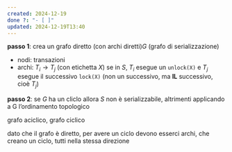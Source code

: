 ```yaml
---
created: 2024-12-19
done ?: "- [ ]"
updated: 2024-12-19T13:40
---
```

**passo 1**: crea un grafo diretto (con archi diretti)$G$ (grafo di serializzazione)
- nodi: transazioni
- archi: $T_{i} \to T_{j}$ (con etichetta $X$) se in $S$, $T_i$ esegue un `unlock(X)` e $T_j$ esegue il successivo `lock(X)` (non un successivo, ma **IL** successivo, cioè $T_j$)

**passo 2**: se $G$ ha un cliclo allora $S$ non è serializzabile, altrimenti applicando a G l’ordinamento topologico

grafo aciclico, grafo ciclico

dato che il grafo è diretto, per avere un ciclo devono esserci archi, che creano un ciclo, tutti nella stessa direzione